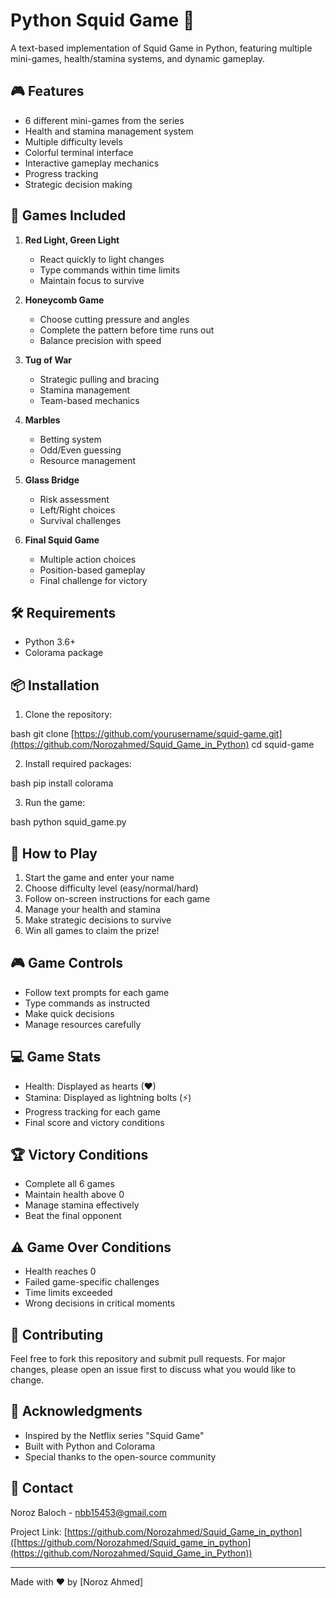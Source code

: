 # Python Squid Game 🦑

A text-based implementation of Squid Game in Python, featuring multiple mini-games, health/stamina systems, and dynamic gameplay.

## 🎮 Features

- 6 different mini-games from the series
- Health and stamina management system
- Multiple difficulty levels
- Colorful terminal interface
- Interactive gameplay mechanics
- Progress tracking
- Strategic decision making

## 🎲 Games Included

1. **Red Light, Green Light**
   - React quickly to light changes
   - Type commands within time limits
   - Maintain focus to survive

2. **Honeycomb Game**
   - Choose cutting pressure and angles
   - Complete the pattern before time runs out
   - Balance precision with speed

3. **Tug of War**
   - Strategic pulling and bracing
   - Stamina management
   - Team-based mechanics

4. **Marbles**
   - Betting system
   - Odd/Even guessing
   - Resource management

5. **Glass Bridge**
   - Risk assessment
   - Left/Right choices
   - Survival challenges

6. **Final Squid Game**
   - Multiple action choices
   - Position-based gameplay
   - Final challenge for victory

## 🛠️ Requirements

- Python 3.6+
- Colorama package

## 📦 Installation

1. Clone the repository:

bash
git clone [https://github.com/yourusername/squid-game.git](https://github.com/Norozahmed/Squid_Game_in_Python)
cd squid-game


2. Install required packages:

bash
pip install colorama


3. Run the game: 

bash
python squid_game.py


## 🎯 How to Play

1. Start the game and enter your name
2. Choose difficulty level (easy/normal/hard)
3. Follow on-screen instructions for each game
4. Manage your health and stamina
5. Make strategic decisions to survive
6. Win all games to claim the prize!

## 🎮 Game Controls

- Follow text prompts for each game
- Type commands as instructed
- Make quick decisions
- Manage resources carefully

## 💻 Game Stats

- Health: Displayed as hearts (♥)
- Stamina: Displayed as lightning bolts (⚡)
- Progress tracking for each game
- Final score and victory conditions

## 🏆 Victory Conditions

- Complete all 6 games
- Maintain health above 0
- Manage stamina effectively
- Beat the final opponent

## ⚠️ Game Over Conditions

- Health reaches 0
- Failed game-specific challenges
- Time limits exceeded
- Wrong decisions in critical moments

## 🤝 Contributing

Feel free to fork this repository and submit pull requests. For major changes, please open an issue first to discuss what you would like to change.

## 🙏 Acknowledgments

- Inspired by the Netflix series "Squid Game"
- Built with Python and Colorama
- Special thanks to the open-source community

## 📧 Contact

Noroz Baloch - [nbb15453@gmail.com](mailto:nbb16564@gmail.com)

Project Link: [https://github.com/Norozahmed/Squid_Game_in_python]([https://github.com/Norozahmed/Squid_game_in_python](https://github.com/Norozahmed/Squid_Game_in_Python))

---
Made with ❤️ by [Noroz Ahmed]
